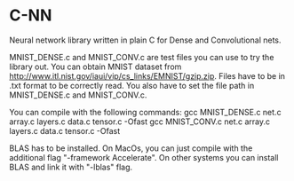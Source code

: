 # C-NN
Neural network library written in plain C for Dense and Convolutional nets.

MNIST_DENSE.c and MNIST_CONV.c are test files you can use to try the library out.
You can obtain MNIST dataset from http://www.itl.nist.gov/iaui/vip/cs_links/EMNIST/gzip.zip. Files have to be in .txt format to be correctly read. You also have to set the file path in MNIST_DENSE.c and MNIST_CONV.c. 

You can compile with the following commands:
gcc MNIST_DENSE.c net.c array.c layers.c data.c tensor.c -Ofast
gcc MNIST_CONV.c net.c array.c layers.c data.c tensor.c -Ofast

BLAS has to be installed. On MacOs, you can just compile with the additional flag "-framework Accelerate". On other systems you can install BLAS and link it with "-lblas" flag. 
